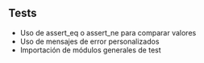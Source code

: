 

## Tests

* Uso de assert_eq o assert_ne para comparar valores
* Uso de mensajes de error personalizados
* Importación de módulos generales de test